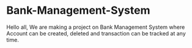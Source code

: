 # Bank-Management-System

Hello all,
We are making a project on Bank Management System where Account can be created, deleted and transaction can be tracked at any time.
